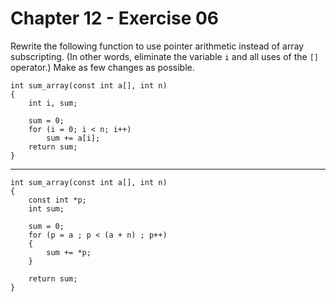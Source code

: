 # Chapter 12 - Exercise 06

Rewrite the following function to use pointer arithmetic instead of array subscripting. (In other words, eliminate the variable `i` and all uses of the `[]` operator.) Make as few changes as possible.

```
int sum_array(const int a[], int n)
{
    int i, sum;

    sum = 0;
    for (i = 0; i < n; i++)
        sum += a[i];
    return sum;
}
```
---

```
int sum_array(const int a[], int n)
{
    const int *p;
    int sum;
    
    sum = 0;
    for (p = a ; p < (a + n) ; p++)
    {
        sum += *p;
    }

    return sum;
}
```
